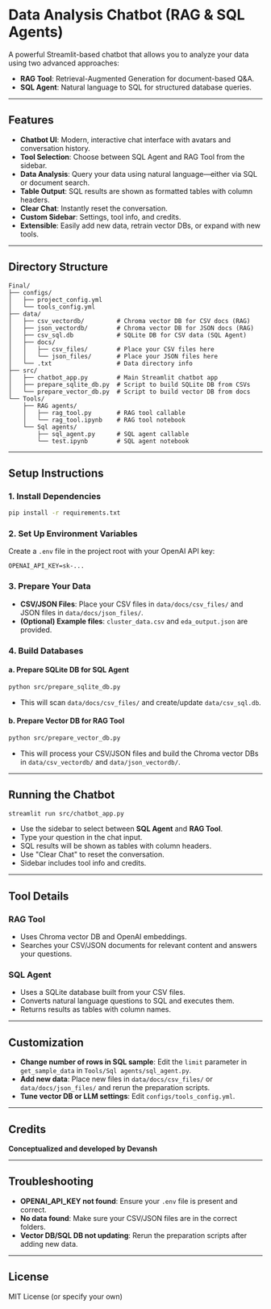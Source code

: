 # Data Analysis Chatbot (RAG & SQL Agents)

A powerful Streamlit-based chatbot that allows you to analyze your data using two advanced approaches:
- **RAG Tool**: Retrieval-Augmented Generation for document-based Q&A.
- **SQL Agent**: Natural language to SQL for structured database queries.

---

## Features

- **Chatbot UI**: Modern, interactive chat interface with avatars and conversation history.
- **Tool Selection**: Choose between SQL Agent and RAG Tool from the sidebar.
- **Data Analysis**: Query your data using natural language—either via SQL or document search.
- **Table Output**: SQL results are shown as formatted tables with column headers.
- **Clear Chat**: Instantly reset the conversation.
- **Custom Sidebar**: Settings, tool info, and credits.
- **Extensible**: Easily add new data, retrain vector DBs, or expand with new tools.

---

## Directory Structure

```
Final/
├── configs/
│   ├── project_config.yml
│   └── tools_config.yml
├── data/
│   ├── csv_vectordb/         # Chroma vector DB for CSV docs (RAG)
│   ├── json_vectordb/        # Chroma vector DB for JSON docs (RAG)
│   ├── csv_sql.db            # SQLite DB for CSV data (SQL Agent)
│   ├── docs/
│   │   ├── csv_files/        # Place your CSV files here
│   │   └── json_files/       # Place your JSON files here
│   └── .txt                  # Data directory info
├── src/
│   ├── chatbot_app.py        # Main Streamlit chatbot app
│   ├── prepare_sqlite_db.py  # Script to build SQLite DB from CSVs
│   └── prepare_vector_db.py  # Script to build vector DB from docs
└── Tools/
    ├── RAG agents/
    │   ├── rag_tool.py       # RAG tool callable
    │   └── rag_tool.ipynb    # RAG tool notebook
    └── Sql agents/
        ├── sql_agent.py      # SQL agent callable
        └── test.ipynb        # SQL agent notebook
```

---

## Setup Instructions

### 1. **Install Dependencies**

```bash
pip install -r requirements.txt
```

### 2. **Set Up Environment Variables**

Create a `.env` file in the project root with your OpenAI API key:

```
OPENAI_API_KEY=sk-...
```

### 3. **Prepare Your Data**

- **CSV/JSON Files**: Place your CSV files in `data/docs/csv_files/` and JSON files in `data/docs/json_files/`.
- **(Optional) Example files**: `cluster_data.csv` and `eda_output.json` are provided.

### 4. **Build Databases**

#### a. **Prepare SQLite DB for SQL Agent**

```bash
python src/prepare_sqlite_db.py
```
- This will scan `data/docs/csv_files/` and create/update `data/csv_sql.db`.

#### b. **Prepare Vector DB for RAG Tool**

```bash
python src/prepare_vector_db.py
```
- This will process your CSV/JSON files and build the Chroma vector DBs in `data/csv_vectordb/` and `data/json_vectordb/`.

---

## Running the Chatbot

```bash
streamlit run src/chatbot_app.py
```

- Use the sidebar to select between **SQL Agent** and **RAG Tool**.
- Type your question in the chat input.
- SQL results will be shown as tables with column headers.
- Use "Clear Chat" to reset the conversation.
- Sidebar includes tool info and credits.

---

## Tool Details

### RAG Tool

- Uses Chroma vector DB and OpenAI embeddings.
- Searches your CSV/JSON documents for relevant content and answers your questions.

### SQL Agent

- Uses a SQLite database built from your CSV files.
- Converts natural language questions to SQL and executes them.
- Returns results as tables with column names.

---

## Customization

- **Change number of rows in SQL sample**: Edit the `limit` parameter in `get_sample_data` in `Tools/Sql agents/sql_agent.py`.
- **Add new data**: Place new files in `data/docs/csv_files/` or `data/docs/json_files/` and rerun the preparation scripts.
- **Tune vector DB or LLM settings**: Edit `configs/tools_config.yml`.

---

## Credits

**Conceptualized and developed by Devansh**

---

## Troubleshooting

- **OPENAI_API_KEY not found**: Ensure your `.env` file is present and correct.
- **No data found**: Make sure your CSV/JSON files are in the correct folders.
- **Vector DB/SQL DB not updating**: Rerun the preparation scripts after adding new data.

---

## License

MIT License (or specify your own)
